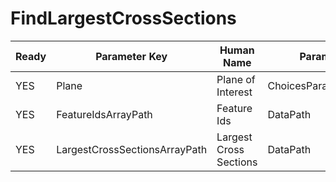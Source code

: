 # FindLargestCrossSections

| Ready | Parameter Key | Human Name | Parameter Type | Parameter Class |
|-------|---------------|------------|-----------------|----------------|
| YES | Plane | Plane of Interest | ChoicesParameter::ValueType | ChoicesParameter |
| YES | FeatureIdsArrayPath | Feature Ids | DataPath | ArraySelectionParameter |
| YES | LargestCrossSectionsArrayPath | Largest Cross Sections | DataPath | ArrayCreationParameter |
